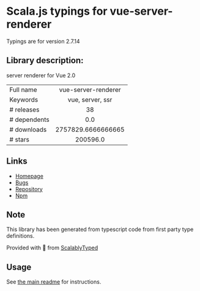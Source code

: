 
# Scala.js typings for vue-server-renderer

Typings are for version 2.7.14

## Library description:
server renderer for Vue 2.0

|                    |                 |
| ------------------ | :-------------: |
| Full name          | vue-server-renderer |
| Keywords           | vue, server, ssr |
| # releases         | 38 |
| # dependents       | 0.0 |
| # downloads        | 2757829.6666666665 |
| # stars            | 200596.0 |

## Links
- [Homepage](https://github.com/vuejs/vue/tree/dev/packages/vue-server-renderer#readme)
- [Bugs](https://github.com/vuejs/vue/issues)
- [Repository](https://github.com/vuejs/vue)
- [Npm](https://www.npmjs.com/package/vue-server-renderer)
    


## Note
This library has been generated from typescript code from first party type definitions.

Provided with :purple_heart: from [ScalablyTyped](https://github.com/oyvindberg/ScalablyTyped)

## Usage
See [the main readme](../../readme.md) for instructions.


